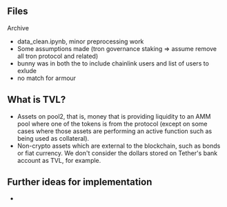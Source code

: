 
## Files
Archive 
-  data_clean.ipynb, minor preprocessing work
- Some assumptions made (tron governance staking => assume remove all tron protocol and related)
- bunny was in both the to include chainlink users and list of users to exlude
- no match for armour


##  What is TVL? 
* Assets on pool2, that is, money that is providing liquidity to an AMM pool where one of the tokens is from the protocol (except on some cases where those assets are performing an active function such as being used as collateral).
* Non-crypto assets which are external to the blockchain, such as bonds or fiat currency. We don't consider the dollars stored on Tether's bank account as TVL, for example.

## Further ideas for implementation
* 